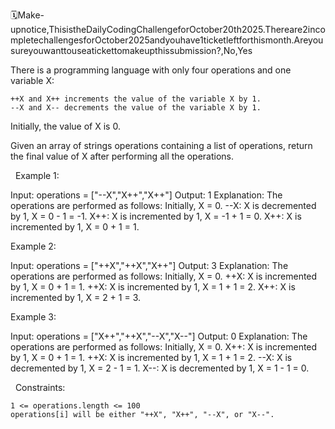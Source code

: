 🗓️Make-upnotice,ThisistheDailyCodingChallengeforOctober20th2025.Thereare2incompletechallengesforOctober2025andyouhave1ticketleftforthismonth.Areyousureyouwanttouseatickettomakeupthissubmission?,No,Yes

There is a programming language with only four operations and one variable X:


	++X and X++ increments the value of the variable X by 1.
	--X and X-- decrements the value of the variable X by 1.


Initially, the value of X is 0.

Given an array of strings operations containing a list of operations, return the final value of X after performing all the operations.

 
Example 1:

Input: operations = ["--X","X++","X++"]
Output: 1
Explanation: The operations are performed as follows:
Initially, X = 0.
--X: X is decremented by 1, X =  0 - 1 = -1.
X++: X is incremented by 1, X = -1 + 1 =  0.
X++: X is incremented by 1, X =  0 + 1 =  1.


Example 2:

Input: operations = ["++X","++X","X++"]
Output: 3
Explanation: The operations are performed as follows:
Initially, X = 0.
++X: X is incremented by 1, X = 0 + 1 = 1.
++X: X is incremented by 1, X = 1 + 1 = 2.
X++: X is incremented by 1, X = 2 + 1 = 3.


Example 3:

Input: operations = ["X++","++X","--X","X--"]
Output: 0
Explanation: The operations are performed as follows:
Initially, X = 0.
X++: X is incremented by 1, X = 0 + 1 = 1.
++X: X is incremented by 1, X = 1 + 1 = 2.
--X: X is decremented by 1, X = 2 - 1 = 1.
X--: X is decremented by 1, X = 1 - 1 = 0.


 
Constraints:


	1 <= operations.length <= 100
	operations[i] will be either "++X", "X++", "--X", or "X--".

